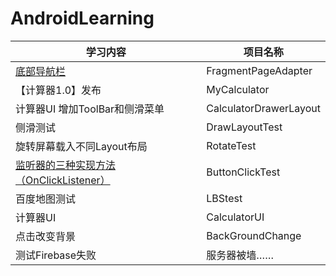 # AndroidLearning
 
 学习内容 | 项目名称
 -------- | -----------
 [底部导航栏](https://github.com/paranoia0618/FragmentPageAdapter) | FragmentPageAdapter
 【计算器1.0】发布 | MyCalculator
 计算器UI 增加ToolBar和侧滑菜单 | CalculatorDrawerLayout
 侧滑测试 | DrawLayoutTest
 旋转屏幕载入不同Layout布局 | RotateTest
 [监听器的三种实现方法（OnClickListener）](https://www.cnblogs.com/releasing/p/5236806.html) | ButtonClickTest
 百度地图测试 |  LBStest
 计算器UI |  CalculatorUI
 点击改变背景 |  BackGroundChange
 测试Firebase失败 | 服务器被墙……
